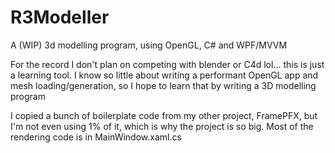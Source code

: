 # R3Modeller
A (WIP) 3d modelling program, using OpenGL, C# and WPF/MVVM

For the record I don't plan on competing with blender or C4d lol... this is just a learning tool. I know so little about writing a performant OpenGL 
app and mesh loading/generation, so I hope to learn that by writing a 3D modelling program

I copied a bunch of boilerplate code from my other project, FramePFX, but I'm not even using 1% of it, which is why the project is so big. Most of the rendering code is in MainWindow.xaml.cs
